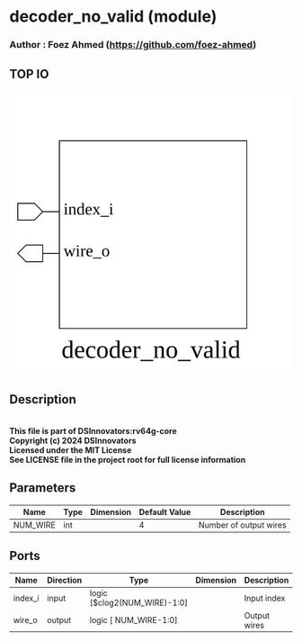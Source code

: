 # decoder_no_valid (module)

### Author : Foez Ahmed (https://github.com/foez-ahmed)

## TOP IO
<img src="./decoder_no_valid_top.svg">

## Description

<br>**This file is part of DSInnovators:rv64g-core**
<br>**Copyright (c) 2024 DSInnovators**
<br>**Licensed under the MIT License**
<br>**See LICENSE file in the project root for full license information**

## Parameters
|Name|Type|Dimension|Default Value|Description|
|-|-|-|-|-|
|NUM_WIRE|int||4|Number of output wires|

## Ports
|Name|Direction|Type|Dimension|Description|
|-|-|-|-|-|
|index_i|input|logic [$clog2(NUM_WIRE)-1:0]||Input index|
|wire_o|output|logic [ NUM_WIRE-1:0]||Output wires|
